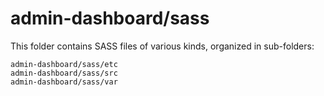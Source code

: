 # admin-dashboard/sass

This folder contains SASS files of various kinds, organized in sub-folders:

    admin-dashboard/sass/etc
    admin-dashboard/sass/src
    admin-dashboard/sass/var
